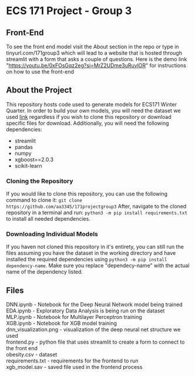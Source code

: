 # ECS 171 Project - Group 3
## Front-End
To see the front end model visit the About section in the repo or type in tinyurl.com/171group3 which will lead to a website that is hosted through streamlit with a form that asks a couple of questions.
Here is the demo link "https://youtu.be/0xFOsGqz2eg?si=MrZ2UDme3uRuvlOR" for instructions on how to use the front-end

## About the Project
This repository hosts code used to generate models for ECS171 Winter Quarter. 
In order to build your own models, you will need the dataset we used [link](https://doi.org/10.24432/C5H31Z) regardless if you wish to clone this repository or download specific files for download. 
Additionally, you will need the following dependencies:
- streamlit
- pandas
- numpy
- xgboost==2.0.3
- scikit-learn

### Cloning the Repository
If you would like to clone this repository, you can use the following command to clone it: `git clone https://github.com/aa3345/171projectgroup3`
After, navigate to the cloned repository in a terminal and run: `python3 -m pip install requirements.txt` to install all needed dependencies.

### Downloading Individual Models
If you haven not cloned this repository in it's entirety, you can still run the files assuming you have the dataset in the working directory and have installed the required dependencies using `python3 -m pip install dependency-name`. Make sure you replace "dependecy-name" with the actual name of the dependency listed.


## Files
DNN.ipynb - Notebook for the Deep Neural Network model being trained <br>
EDA.ipynb - Exploratory Data Analysis is being run on the dataset<br>
MLP.ipynb - Notebook for Multilayer Perceptron training<br>
XGB.ipynb - Notebook for XGB model training<br>
dnn_visualization.png - visualization of the deep neural net structure we used<br>
frontend.py - python file that uses streamlit to create a form to connect to the front end<br>
obesity.csv - dataset<br>
requirements.txt - requirements for the frontend to run<br>
xgb_model.sav - saved file used in the frontend process<br>
